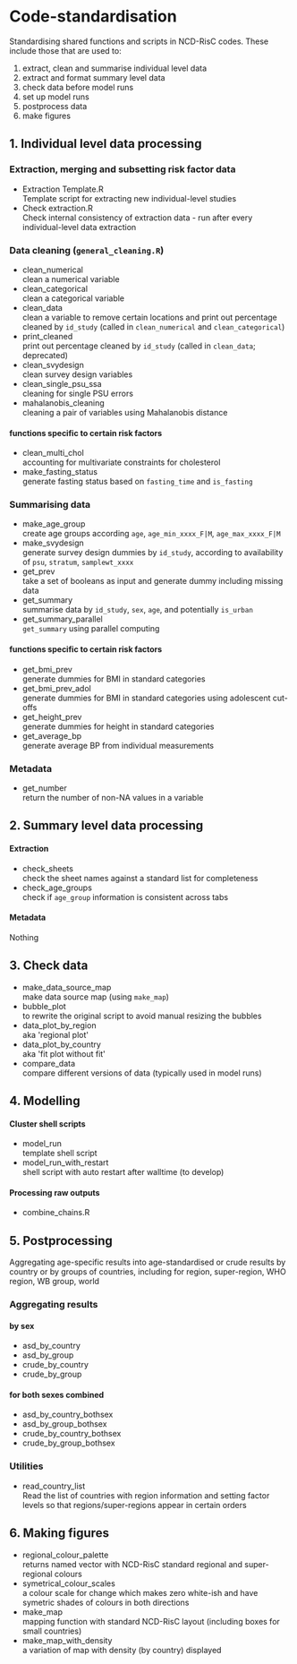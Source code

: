 # Code-standardisation
Standardising shared functions and scripts in NCD-RisC codes. These include those that are used to:
1. extract, clean and summarise individual level data
2. extract and format summary level data
3. check data before model runs
4. set up model runs
5. postprocess data
6. make figures

## 1. Individual level data processing

### Extraction, merging and subsetting risk factor data
* Extraction Template.R  
Template script for extracting new individual-level studies
* Check extraction.R  
Check internal consistency of extraction data - run after every individual-level data extraction

### Data cleaning (`general_cleaning.R`)
* clean_numerical  
clean a numerical variable
* clean_categorical  
clean a categorical variable
* clean_data  
clean a variable to remove certain locations and print out percentage cleaned by `id_study` (called in `clean_numerical` and `clean_categorical`)
* print_cleaned  
print out percentage cleaned by `id_study` (called in `clean_data`; deprecated)
* clean_svydesign  
clean survey design variables
* clean_single_psu_ssa  
cleaning for single PSU errors
* mahalanobis_cleaning  
cleaning a pair of variables using Mahalanobis distance

#### functions specific to certain risk factors
* clean_multi_chol  
accounting for multivariate constraints for cholesterol
* make_fasting_status  
generate fasting status based on `fasting_time` and `is_fasting`

### Summarising data
* make_age_group  
create age groups according `age`, `age_min_xxxx_F|M`, `age_max_xxxx_F|M`
* make_svydesign  
generate survey design dummies by `id_study`, according to availability of `psu`, `stratum`, `samplewt_xxxx`
* get_prev  
take a set of booleans as input and generate dummy including missing data
* get_summary  
summarise data by `id_study`, `sex`, `age`, and potentially `is_urban`
* get_summary_parallel  
`get_summary` using parallel computing

#### functions specific to certain risk factors
* get_bmi_prev  
generate dummies for BMI in standard categories
* get_bmi_prev_adol  
generate dummies for BMI in standard categories using adolescent cut-offs
* get_height_prev  
generate dummies for height in standard categories
* get_average_bp  
generate average BP from individual measurements

### Metadata
* get_number  
return the number of non-NA values in a variable

## 2. Summary level data processing

#### Extraction
* check_sheets  
check the sheet names against a standard list for completeness
* check_age_groups  
check if `age_group` information is consistent across tabs

#### Metadata
Nothing

## 3. Check data
* make_data_source_map  
make data source map (using `make_map`)
* bubble_plot  
to rewrite the original script to avoid manual resizing the bubbles
* data_plot_by_region  
aka 'regional plot'
* data_plot_by_country  
aka 'fit plot without fit'
* compare_data  
compare different versions of data (typically used in model runs)

## 4. Modelling

#### Cluster shell scripts
* model_run  
template shell script
* model_run_with_restart  
shell script with auto restart after walltime (to develop)

#### Processing raw outputs
* combine_chains.R

## 5. Postprocessing

Aggregating age-specific results into age-standardised or crude results
by country or by groups of countries,
including for region, super-region, WHO region, WB group, world

### Aggregating results

#### by sex
* asd_by_country
* asd_by_group  
* crude_by_country
* crude_by_group  

#### for both sexes combined
* asd_by_country_bothsex
* asd_by_group_bothsex  
* crude_by_country_bothsex
* crude_by_group_bothsex  

### Utilities
* read_country_list  
Read the list of countries with region information and setting factor levels so that regions/super-regions appear in certain orders

## 6. Making figures
* regional_colour_palette  
returns named vector with NCD-RisC standard regional and super-regional colours
* symetrical_colour_scales  
a colour scale for change which makes zero white-ish and have symetric shades of colours in both directions
* make_map  
mapping function with standard NCD-RisC layout (including boxes for small countries)
* make_map_with_density  
a variation of map with density (by country) displayed


